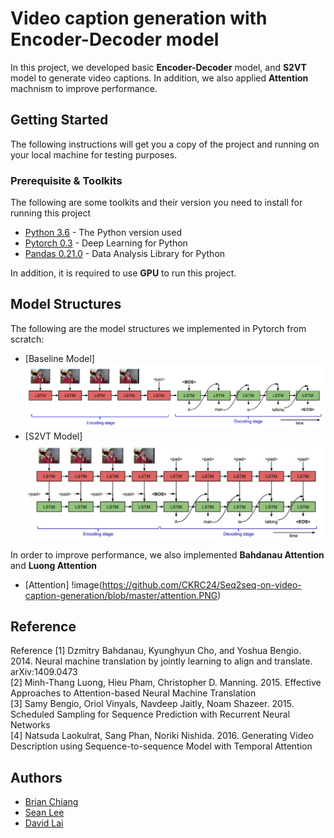 # Video caption generation with Encoder-Decoder model

In this project, we developed basic **Encoder-Decoder** model, and **S2VT** model to generate video captions. In addition,
we also applied **Attention** machnism to improve performance.

## Getting Started

The following instructions will get you a copy of the project and running on your local machine for testing purposes.

### Prerequisite & Toolkits

The following are some toolkits and their version you need to install for running this project

* [Python 3.6](https://www.python.org/downloads/release/python-360/) - The Python version used
* [Pytorch 0.3](http://pytorch.org/) - Deep Learning for Python
* [Pandas 0.21.0](https://pandas.pydata.org/) - Data Analysis Library for Python

In addition, it is required to use **GPU** to run this project.

## Model Structures

The following are the model structures we implemented in Pytorch from scratch:
* [Baseline Model]
![image](https://github.com/CKRC24/Seq2seq-on-video-caption-generation/blob/master/baseline.PNG)
* [S2VT Model]
![image](https://github.com/CKRC24/Seq2seq-on-video-caption-generation/blob/master/S2VT.PNG)

In order to improve performance, we also implemented **Bahdanau Attention** and **Luong Attention**
* [Attention]
!image(https://github.com/CKRC24/Seq2seq-on-video-caption-generation/blob/master/attention.PNG)

## Reference
Reference
[1] Dzmitry Bahdanau, Kyunghyun Cho, and Yoshua Bengio. 2014. Neural machine translation by jointly
learning to align and translate. arXiv:1409.0473 <br/>
[2] Minh-Thang Luong, Hieu Pham, Christopher D. Manning. 2015. Effective Approaches to Attention-based
Neural Machine Translation <br/>
[3] Samy Bengio, Oriol Vinyals, Navdeep Jaitly, Noam Shazeer. 2015. Scheduled Sampling for Sequence
Prediction with Recurrent Neural Networks <br/>
[4] Natsuda Laokulrat, Sang Phan, Noriki Nishida. 2016. Generating Video Description using
Sequence-to-sequence Model with Temporal Attention <br/>

## Authors

* [Brian Chiang](https://github.com/CKRC24)
* [Sean Lee](https://github.com/sam961124)
* [David Lai](https://github.com/dav1a1223)
